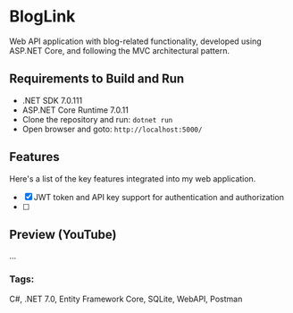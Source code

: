 # BlogLink
Web API application with blog-related functionality, developed using ASP.NET Core, and following the MVC architectural pattern.

## Requirements to Build and Run
- .NET SDK 7.0.111
- ASP.NET Core Runtime 7.0.11
- Clone the repository and run: `dotnet run`
- Open browser and goto: `http://localhost:5000/`

## Features
Here's a  list of the key features integrated into my web application.

- [x] JWT token and API key support for authentication and authorization
- [ ] 

## Preview (YouTube)
...

### Tags:
C#, .NET 7.0, Entity Framework Core, SQLite, WebAPI, Postman